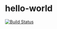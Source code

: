 # hello-world

[![Build Status](https://snap-ci.com/wayis/hello-world/branch/develop/build_image)](https://snap-ci.com/wayis/hello-world/branch/develop)

